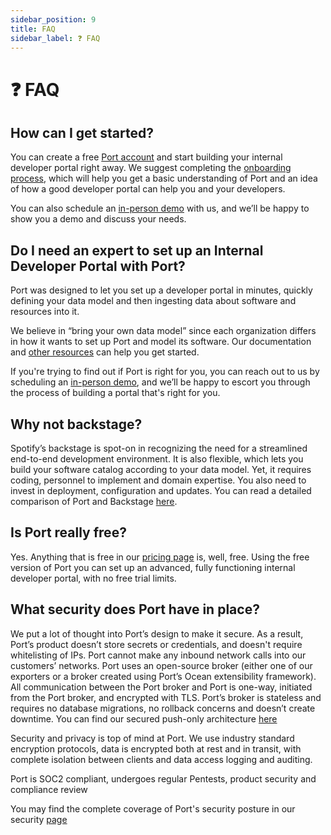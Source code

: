 ```yaml
---
sidebar_position: 9
title: FAQ
sidebar_label: ❓ FAQ
---
```


# ❓ FAQ

## How can I get started?

You can create a free [Port account](https://app.getport.io) and start building your internal developer portal right away. We suggest completing the [onboarding process](/quickstart), which will help you get a basic understanding of Port and an idea of how a good developer portal can help you and your developers.

You can also schedule an [in-person demo](https://www.getport.io/demo-request) with us, and we’ll be happy to show you a demo and discuss your needs.

## Do I need an expert to set up an Internal Developer Portal with Port?

Port was designed to let you set up a developer portal in minutes, quickly defining your data model and then ingesting data about software and resources into it.

We believe in “bring your own data model” since each organization differs in how it wants to set up Port and model its software. Our documentation and [other resources](/resources) can help you get started. 

If you're trying to find out if Port is right for you, you can reach out to us by scheduling an [in-person demo](https://www.getport.io/demo-request), and we’ll be happy to escort you through the process of building a portal that's right for you.

## Why not backstage?

Spotify’s backstage is spot-on in recognizing the need for a streamlined end-to-end development environment. It is also flexible, which lets you build your software catalog according to your data model. Yet, it requires coding, personnel to implement and domain expertise. You also need to invest in deployment, configuration and updates. You can read a detailed comparison of Port and Backstage [here](https://www.getport.io/compare/backstage-vs-port).

## Is Port really free?

Yes. Anything that is free in our [pricing page](https://www.getport.io/pricing) is, well, free. Using the free version of Port you can set up an advanced, fully functioning internal developer portal, with no free trial limits.

## What security does Port have in place?

We put a lot of thought into Port’s design to make it secure. As a result, Port’s product doesn’t store secrets or credentials, and doesn't require whitelisting of IPs. 
Port cannot make any inbound network calls into our customers’ networks. Port uses an open-source broker (either one of our exporters or a broker created using Port’s Ocean extensibility framework). All communication between the Port broker and Port is one-way, initiated from the Port broker, and encrypted with TLS. Port’s broker is stateless and requires no database migrations, no rollback concerns and doesn’t create downtime. 
You can find our secured push-only architecture [here](https://docs.getport.io/build-your-software-catalog/sync-data-to-catalog)

Security and privacy is top of mind at Port. We use industry standard encryption protocols, data is encrypted both at rest and in transit, with complete isolation between clients and data access logging and auditing. 

Port is SOC2 compliant, undergoes regular Pentests, product security and compliance review

You may find the complete coverage of Port's security posture in our security [page](https://www.getport.io/security)
